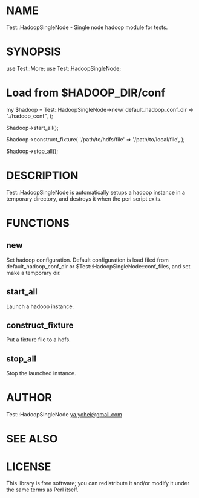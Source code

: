 # NAME

Test::HadoopSingleNode - Single node hadoop module for tests.

# SYNOPSIS

  use Test::More;
  use Test::HadoopSingleNode;

  # Load from $HADOOP_DIR/conf
  my $hadoop = Test::HadoopSingleNode->new(
    default_hadoop_conf_dir => "./hadoop_conf",
  );

  $hadoop->start_all();

  $hadoop->construct_fixture(
    '/path/to/hdfs/file' => '/path/to/local/file',
  );

  $hadoop->stop_all();

# DESCRIPTION

Test::HadoopSingleNode is automatically setups a hadoop instance in a temporary directory, and destroys it when the perl script exits.

# FUNCTIONS

## new

Set hadoop configuration. Default configuration is load filed from default_hadoop_conf_dir or $Test::HadoopSingleNode::conf_files, and set make a temporary dir.

## start_all

Launch a hadoop instance.

## construct_fixture

Put a fixture file to a hdfs.

## stop_all

Stop the launched instance.

# AUTHOR

Test::HadoopSingleNode <ya.yohei@gmail.com>

# SEE ALSO

# LICENSE

This library is free software; you can redistribute it and/or modify
it under the same terms as Perl itself.